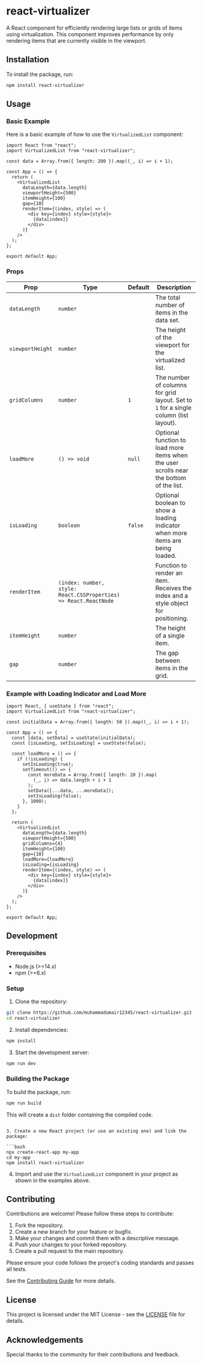 # react-virtualizer

A React component for efficiently rendering large lists or grids of items using virtualization. This component improves performance by only rendering items that are currently visible in the viewport.

## Installation

To install the package, run:

```bash
npm install react-virtualizer
```

## Usage

### Basic Example

Here is a basic example of how to use the `VirtualizedList` component:

```tsx
import React from "react";
import VirtualizedList from "react-virtualizer";

const data = Array.from({ length: 200 }).map((_, i) => i + 1);

const App = () => {
  return (
    <VirtualizedList
      dataLength={data.length}
      viewportHeight={500}
      itemHeight={100}
      gap={10}
      renderItem={(index, style) => (
        <div key={index} style={style}>
          {data[index]}
        </div>
      )}
    />
  );
};

export default App;
```

### Props

| Prop             | Type                                                             | Default | Description                                                                             |
| ---------------- | ---------------------------------------------------------------- | ------- | --------------------------------------------------------------------------------------- |
| `dataLength`     | `number`                                                         |         | The total number of items in the data set.                                              |
| `viewportHeight` | `number`                                                         |         | The height of the viewport for the virtualized list.                                    |
| `gridColumns`    | `number`                                                         | `1`     | The number of columns for grid layout. Set to `1` for a single column (list layout).    |
| `loadMore`       | `() => void`                                                     | `null`  | Optional function to load more items when the user scrolls near the bottom of the list. |
| `isLoading`      | `boolean`                                                        | `false` | Optional boolean to show a loading indicator when more items are being loaded.          |
| `renderItem`     | `(index: number, style: React.CSSProperties) => React.ReactNode` |         | Function to render an item. Receives the index and a style object for positioning.      |
| `itemHeight`     | `number`                                                         |         | The height of a single item.                                                            |
| `gap`            | `number`                                                         |         | The gap between items in the grid.                                                      |

### Example with Loading Indicator and Load More

```tsx
import React, { useState } from "react";
import VirtualizedList from "react-virtualizer";

const initialData = Array.from({ length: 50 }).map((_, i) => i + 1);

const App = () => {
  const [data, setData] = useState(initialData);
  const [isLoading, setIsLoading] = useState(false);

  const loadMore = () => {
    if (!isLoading) {
      setIsLoading(true);
      setTimeout(() => {
        const moreData = Array.from({ length: 20 }).map(
          (_, i) => data.length + i + 1
        );
        setData([...data, ...moreData]);
        setIsLoading(false);
      }, 1000);
    }
  };

  return (
    <VirtualizedList
      dataLength={data.length}
      viewportHeight={500}
      gridColumns={4}
      itemHeight={100}
      gap={10}
      loadMore={loadMore}
      isLoading={isLoading}
      renderItem={(index, style) => (
        <div key={index} style={style}>
          {data[index]}
        </div>
      )}
    />
  );
};

export default App;
```

## Development

### Prerequisites

- Node.js (>=14.x)
- npm (>=6.x)

### Setup

1. Clone the repository:

```bash
git clone https://github.com/muhammadumair12345/react-virtualizer.git
cd react-virtualizer
```

2. Install dependencies:

```bash
npm install
```

3. Start the development server:

```bash
npm run dev
```

### Building the Package

To build the package, run:

```bash
npm run build
```

This will create a `dist` folder containing the compiled code.

````

3. Create a new React project (or use an existing one) and link the package:

```bash
npx create-react-app my-app
cd my-app
npm install react-virtualizer
````

4. Import and use the `VirtualizedList` component in your project as shown in the examples above.

## Contributing

Contributions are welcome! Please follow these steps to contribute:

1. Fork the repository.
2. Create a new branch for your feature or bugfix.
3. Make your changes and commit them with a descriptive message.
4. Push your changes to your forked repository.
5. Create a pull request to the main repository.

Please ensure your code follows the project's coding standards and passes all tests.

See the [Contributing Guide](https://github.com/muhammadumair12345/react-virtualizer/blob/main/CONTRIBUTING.md) for more details.

## License

This project is licensed under the MIT License - see the [LICENSE](https://github.com/muhammadumair12345/react-virtualizer/blob/main/LICENSE.md) file for details.

## Acknowledgements

Special thanks to the community for their contributions and feedback.
